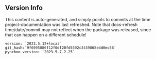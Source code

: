 ## Version Info

This content is auto-generated, and simply points to commits at the time project-documentation was last refreshed.  Note that docs-refresh time/date/commit may not reflect when the package was released, since that can happen on a different schedule!

```
version: `2023.5.12+local`
git_hash:`9f6995086f12f0df20fd5592c3439868e4d0ec56`
pynchon_version: `2023.5.7.2.25`
```

